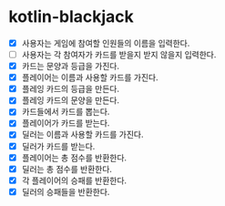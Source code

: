 # kotlin-blackjack

- [x] 사용자는 게임에 참여할 인원들의 이름을 입력한다.
- [ ] 사용자는 각 참여자가 카드를 받을지 받지 않을지 입력한다.
- [x] 카드는 문양과 등급을 가진다.
- [x] 플레이어는 이름과 사용할 카드를 가진다.
- [x] 플레잉 카드의 등급을 만든다.
- [x] 플레잉 카드의 문양을 만든다.
- [x] 카드들에서 카드를 뽑는다.
- [x] 플레이어가 카드를 받는다.
- [x] 딜러는 이름과 사용할 카드를 가진다.
- [x] 딜러가 카드를 받는다.
- [x] 플레이어는 총 점수를 반환한다.
- [x] 딜러는 총 점수를 반환한다.
- [x] 각 플레이어의 승패를 반환한다.
- [x] 딜러의 승패들을 반환한다.
